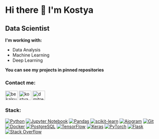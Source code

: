 # Hi there 👋 I'm Kostya
## Data Scientist
**I'm working with:**
 - Data Analysis
 - Machine Learning
 - Deep Learning
 
**You can see my projects in pinned repositories**

<h3 align="left">Contact me:</h3>
<p align="left">
  

<a href="https://t.me/kostyagomel44" target="blank"><img align="center" src="https://upload.wikimedia.org/wikipedia/commons/8/82/Telegram_logo.svg" alt="bekalsu" height="30" width="40" /></a> 
<a href="mailto:kostyagomel44@yandex.ru" target="blank"><img align="center" src="https://w7.pngwing.com/pngs/622/566/png-transparent-yandex-mail-email-computer-icons-rambler-email-miscellaneous-angle-rectangle.png" alt="kostyagomel44@yandex.ru" height="30" width="40" /></a>
<a href="https://hh.ru/resume/fe9294b1ff06de7d190039ed1f47417a636137" target="blank"><img align="center" src="https://play-lh.googleusercontent.com/YpAV7Q-ZJhI5tzFk_wEX-7-x2BydtnCtFTVUrmq0zAO6jLCLA4nNcfem3p_Pyowg9w" alt="dmitrenok" height="30" width="40" /></a>
</p>

### Stack:
[![Python](https://img.shields.io/badge/python-3670A0?style=for-the-badge&logo=python&logoColor=ffdd54)](https://python.org)
[![Jupyter Notebook](https://img.shields.io/badge/jupyter-%23FA0F00.svg?style=for-the-badge&logo=jupyter&logoColor=white)](https://jupyter.org)
[![Pandas](https://img.shields.io/badge/pandas-%23150458.svg?style=for-the-badge&logo=pandas&logoColor=white)](https://pandas.pydata.org)
[![scikit-learn](https://img.shields.io/badge/scikit--learn-%23F7931E.svg?style=for-the-badge&logo=scikit-learn&logoColor=white)](https://scikit-learn.org/)
[![Aiogram](https://img.shields.io/badge/Aiogram-2CA5E0?style=for-the-badge&logo=telegram&logoColor=white)](https://docs.aiogram.dev/)
[![Git](https://img.shields.io/badge/git-%23F05033.svg?style=for-the-badge&logo=git&logoColor=white)](https://git-scm.com)
[![Docker](https://img.shields.io/badge/docker-%230db7ed.svg?style=for-the-badge&logo=docker&logoColor=white)](https://www.docker.com)
[![PostgreSQL](https://img.shields.io/badge/postgresql-%23316192.svg?style=for-the-badge&logo=postgresql&logoColor=white)](https://www.postgresql.org)
[![TensorFlow](https://img.shields.io/badge/TensorFlow-FF6F00?style=for-the-badge&logo=TensorFlow&logoColor=white)](https://www.tensorflow.com)
[![Keras](https://img.shields.io/badge/Keras-%23D00000.svg?style=for-the-badge&logo=Keras&logoColor=white)](https://keras.io)
[![PyTorch](https://img.shields.io/badge/pytorch-%23D00000.svg?style=for-the-badge&logo=pytorch&logoColor=white)](https://pytorch.org/)
[![Flask](https://img.shields.io/badge/flask-%23000.svg?style=for-the-badge&logo=flask&logoColor=white)](https://flask.palletsprojects.com/en/2.0.x/)
[![Stack Overflow](https://img.shields.io/badge/-Stackoverflow-FE7A16?style=for-the-badge&logo=stack-overflow&logoColor=white)](https://stackoverflow.com)


